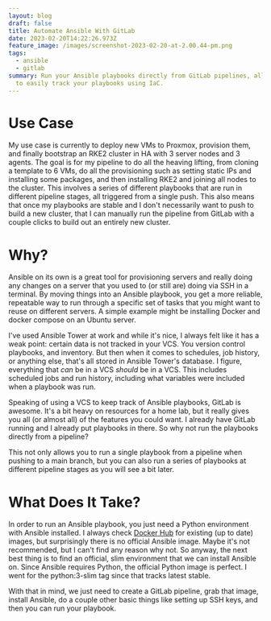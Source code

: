 ```yaml
---
layout: blog
draft: false
title: Automate Ansible With GitLab
date: 2023-02-20T14:22:26.973Z
feature_image: /images/screenshot-2023-02-20-at-2.00.44-pm.png
tags:
  - ansible
  - gitlab
summary: Run your Ansible playbooks directly from GitLab pipelines, allowing you
  to easily track your playbooks using IaC.
---
```

# Use Case
M﻿y use case is currently to deploy new VMs to Proxmox, provision them, and finally bootstrap an RKE2 cluster in HA with 3 server nodes and 3 agents. The goal is for my pipeline to do all the heaving lifting, from cloning a template to 6 VMs, do all the provisioning such as setting static IPs and installing some packages, and then installing RKE2 and joining all nodes to the cluster. This involves a series of different playbooks that are run in different pipeline stages, all triggered from a single push. This also means that once my playbooks are stable and I don't necessarily want to push to build a new cluster, that I can manually run the pipeline from GitLab with a couple clicks to build out an entirely new cluster.

# Why?

A﻿nsible on its own is a great tool for provisioning servers and really doing any changes on a server that you used to (or still are) doing via SSH in a terminal. By moving things into an Ansible playbook, you get a more reliable, repeatable way to run through a specific set of tasks that you might want to reuse on different servers. A simple example might be installing Docker and docker compose on an Ubuntu server.

I've used Ansible Tower at work and while it's nice, I always felt like it has a weak point: certain data is not tracked in your VCS. You version control playbooks, and inventory. But then when it comes to schedules, job history, or anything else, that's all stored in Ansible Tower's database. I figure, everything that *can* be in a VCS *should* be in a VCS. This includes scheduled jobs and run history, including what variables were included when a playbook was run.

S﻿peaking of using a VCS to keep track of Ansible playbooks, GitLab is awesome. It's a bit heavy on resources for a home lab, but it really gives you all (or almost all) of the features you could want. I already have GitLab running and I already put playbooks in there. So why not run the playbooks directly from a pipeline?

T﻿his not only allows you to run a single playbook from a pipeline when pushing to a main branch, but you can also run a series of playbooks at different pipeline stages as you will see a bit later.

# What Does It Take?

I﻿n order to run an Ansible playbook, you just need a Python environment with Ansible installed. I always check [Docker Hub](https://hub.docker.com/) for existing (up to date) images, but surprisingly there is no official Ansible image. Maybe it's not recommended, but I can't find any reason why not. So anyway, the next best thing is to find an official, slim environment that we can install Ansible on. Since Ansible requires Python, the official Python image is perfect. I went for the python:3-slim tag since that tracks latest stable.

W﻿ith that in mind, we just need to create a GitLab pipeline, grab that image, install Ansible, do a couple other basic things like setting up SSH keys, and then you can run your playbook.